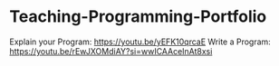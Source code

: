 # Teaching-Programming-Portfolio
Explain your Program: https://youtu.be/yEFK10qrcaE
Write a Program: https://youtu.be/rEwJXOMdiAY?si=wwICAAceInAt8xsi
